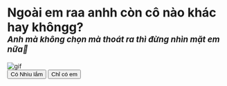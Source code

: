 <!DOCTYPE html>
<html lang="en">
  <head>
    <meta charset="UTF-8" />
    <meta name="viewport" content="width=device-width, initial-scale=1.0" />
    <title>Tình iu của em</title>
    <link rel="stylesheet" href="1.css" />
  </head>
  <body>
    <div class="wrapper">
      <h1 class="question">Ngoài em raa anhh còn cô nào khác hay khôngg?<br><span style="font-style: italic; font-size: 67%;">Anh mà không chọn mà thoát ra thì đừng nhìn mặt em nữa🙂</span></h1>
      <img
        class="gif"
        alt="gif"
        src="https://media.giphy.com/media/2weSkZg9hvQW5Zv2fk/giphy.gif"
      />
      <div class="btn-group">
        <button class="yes-btn">Có Nhìu lắm</button>
        <button class="no-btn">Chỉ có em</button>   
      </div>
      <p class="additional-message" style="display:none;">Dòng chữ mới không xuất hiện khi ấn vào có nhìu lắm</p>
    </div>
    <script src="1.js"></script>
  </body>
</html>
